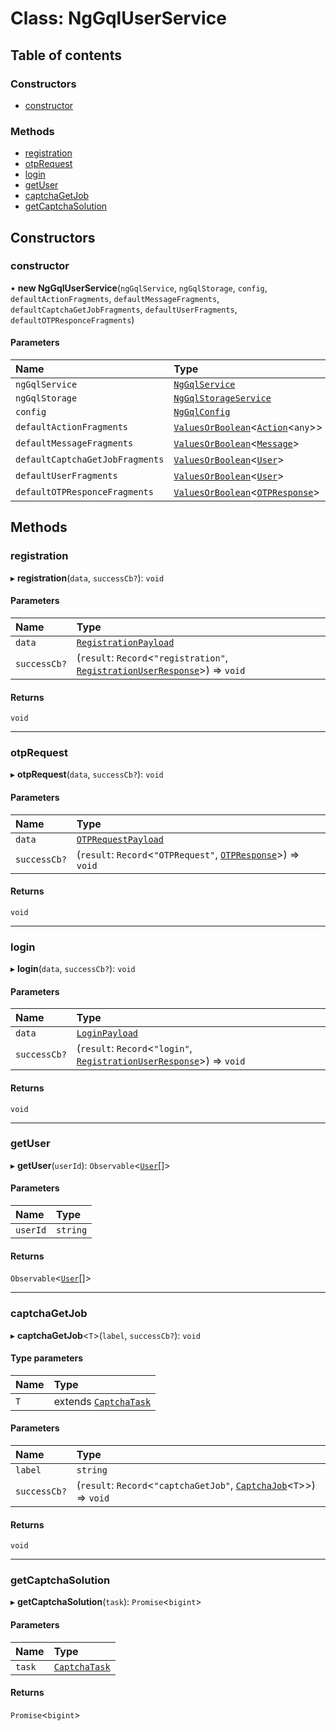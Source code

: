 # Class: NgGqlUserService

## Table of contents

### Constructors

- [constructor](NgGqlUserService.md#constructor)

### Methods

- [registration](NgGqlUserService.md#registration)
- [otpRequest](NgGqlUserService.md#otprequest)
- [login](NgGqlUserService.md#login)
- [getUser](NgGqlUserService.md#getuser)
- [captchaGetJob](NgGqlUserService.md#captchagetjob)
- [getCaptchaSolution](NgGqlUserService.md#getcaptchasolution)

## Constructors

### constructor

• **new NgGqlUserService**(`ngGqlService`, `ngGqlStorage`, `config`, `defaultActionFragments`, `defaultMessageFragments`, `defaultCaptchaGetJobFragments`, `defaultUserFragments`, `defaultOTPResponceFragments`)

#### Parameters

| Name | Type |
| :------ | :------ |
| `ngGqlService` | [`NgGqlService`](NgGqlService.md) |
| `ngGqlStorage` | [`NgGqlStorageService`](NgGqlStorageService.md) |
| `config` | [`NgGqlConfig`](../interfaces/NgGqlConfig.md) |
| `defaultActionFragments` | [`ValuesOrBoolean`](../README.md#valuesorboolean)<[`Action`](../interfaces/Action.md)<`any`\>\> |
| `defaultMessageFragments` | [`ValuesOrBoolean`](../README.md#valuesorboolean)<[`Message`](../interfaces/Message.md)\> |
| `defaultCaptchaGetJobFragments` | [`ValuesOrBoolean`](../README.md#valuesorboolean)<[`User`](../interfaces/User.md)\> |
| `defaultUserFragments` | [`ValuesOrBoolean`](../README.md#valuesorboolean)<[`User`](../interfaces/User.md)\> |
| `defaultOTPResponceFragments` | [`ValuesOrBoolean`](../README.md#valuesorboolean)<[`OTPResponse`](../interfaces/OTPResponse.md)\> |

## Methods

### registration

▸ **registration**(`data`, `successCb?`): `void`

#### Parameters

| Name | Type |
| :------ | :------ |
| `data` | [`RegistrationPayload`](../README.md#registrationpayload) |
| `successCb?` | (`result`: `Record`<``"registration"``, [`RegistrationUserResponse`](../interfaces/RegistrationUserResponse.md)\>) => `void` |

#### Returns

`void`

___

### otpRequest

▸ **otpRequest**(`data`, `successCb?`): `void`

#### Parameters

| Name | Type |
| :------ | :------ |
| `data` | [`OTPRequestPayload`](../interfaces/OTPRequestPayload.md) |
| `successCb?` | (`result`: `Record`<``"OTPRequest"``, [`OTPResponse`](../interfaces/OTPResponse.md)\>) => `void` |

#### Returns

`void`

___

### login

▸ **login**(`data`, `successCb?`): `void`

#### Parameters

| Name | Type |
| :------ | :------ |
| `data` | [`LoginPayload`](../interfaces/LoginPayload.md) |
| `successCb?` | (`result`: `Record`<``"login"``, [`RegistrationUserResponse`](../interfaces/RegistrationUserResponse.md)\>) => `void` |

#### Returns

`void`

___

### getUser

▸ **getUser**(`userId`): `Observable`<[`User`](../interfaces/User.md)[]\>

#### Parameters

| Name | Type |
| :------ | :------ |
| `userId` | `string` |

#### Returns

`Observable`<[`User`](../interfaces/User.md)[]\>

___

### captchaGetJob

▸ **captchaGetJob**<`T`\>(`label`, `successCb?`): `void`

#### Type parameters

| Name | Type |
| :------ | :------ |
| `T` | extends [`CaptchaTask`](../interfaces/CaptchaTask.md) |

#### Parameters

| Name | Type |
| :------ | :------ |
| `label` | `string` |
| `successCb?` | (`result`: `Record`<``"captchaGetJob"``, [`CaptchaJob`](../interfaces/CaptchaJob.md)<`T`\>\>) => `void` |

#### Returns

`void`

___

### getCaptchaSolution

▸ **getCaptchaSolution**(`task`): `Promise`<`bigint`\>

#### Parameters

| Name | Type |
| :------ | :------ |
| `task` | [`CaptchaTask`](../interfaces/CaptchaTask.md) |

#### Returns

`Promise`<`bigint`\>
